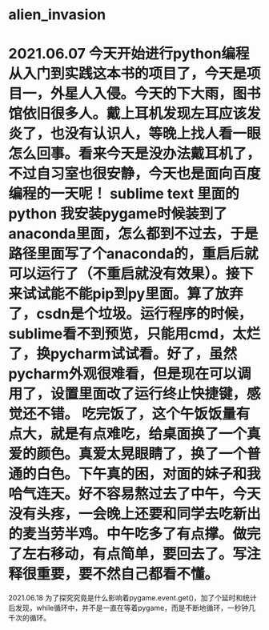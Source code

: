 # alien_invasion
2021.06.07 
今天开始进行python编程从入门到实践这本书的项目了，今天是项目一，外星人入侵。今天的下大雨，图书馆依旧很多人。戴上耳机发现左耳应该发炎了，也没有认识人，等晚上找人看一眼怎么回事。看来今天是没办法戴耳机了，不过自习室也很安静，今天也是面向百度编程的一天呢！
sublime text 里面的python 我安装pygame时候装到了anaconda里面，怎么都到不过去，于是路径里面写了个anaconda的，重启后就可以运行了（不重启就没有效果）。接下来试试能不能pip到py里面。算了放弃了，csdn是个垃圾。运行程序的时候，sublime看不到预览，只能用cmd，太烂了，换pycharm试试看。好了，虽然pycharm外观很难看，但是现在可以调用了，设置里面改了运行终止快捷键，感觉还不错。
吃完饭了，这个午饭饭量有点大，就是有点难吃，给桌面换了一个真爱的颜色。真爱太晃眼睛了，换了一个普通的白色。下午真的困，对面的妹子和我哈气连天。好不容易熬过去了中午，今天没有头疼，一会晚上还要和同学去吃新出的麦当劳半鸡。中午吃多了有点撑。做完了左右移动，有点简单，要回去了。写注释很重要，要不然自己都看不懂。
==================================
2021.06.18
为了探究究竟是什么影响着pygame.event.get()，加了个延时和统计后发现，while循环中，并不是一直在等着pygame，而是不断地循环，一秒钟几千次的循环。
